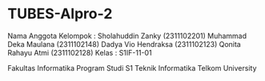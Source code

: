 # TUBES-Alpro-2

Nama Anggota Kelompok :
Sholahuddin Zanky (2311102201)
Muhammad Deka Maulana (2311102148)
Dadya Vio Hendraksa (2311102123)
Qonita Rahayu Atmi (2311102128)
Kelas : S1IF-11-01

Fakultas Informatika
Program Studi S1 Teknik Informatika
Telkom University
